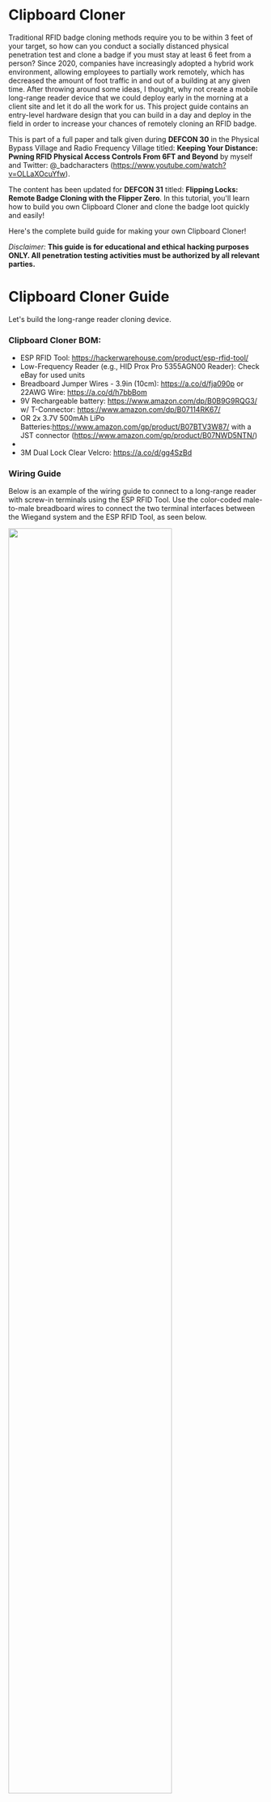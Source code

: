 # Clipboard Cloner

Traditional RFID badge cloning methods require you to be within 3 feet of your target, so how can you conduct a socially distanced physical penetration test and clone a badge if you must stay at least 6 feet from a person? Since 2020, companies have increasingly adopted a hybrid work environment, allowing employees to partially work remotely, which has decreased the amount of foot traffic in and out of a building at any given time. After throwing around some ideas, I thought, why not create a mobile long-range reader device that we could deploy early in the morning at a client site and let it do all the work for us.  This project guide contains an entry-level hardware design that you can build in a day and deploy in the field in order to increase your chances of remotely cloning an RFID badge. 

This is part of a full paper and talk given during **DEFCON 30** in the Physical Bypass Village and Radio Frequency Village titled: **Keeping Your Distance: Pwning RFID Physical Access Controls From 6FT and Beyond** by myself and Twitter: @_badcharacters (https://www.youtube.com/watch?v=OLLaXOcuYfw). 

The content has been updated for **DEFCON 31** titled: **Flipping Locks: Remote Badge Cloning with the Flipper Zero**. In this tutorial, you'll learn how to build you own Clipboard Cloner and clone the badge loot quickly and easily!

Here's the complete build guide for making your own Clipboard Cloner! 

 *Disclaimer:* **This guide is for educational and ethical hacking purposes ONLY. All penetration testing activities must be authorized by all relevant parties.**


# Clipboard Cloner Guide
Let's build the long-range reader cloning device. 
### Clipboard Cloner BOM: 
* ESP RFID Tool: https://hackerwarehouse.com/product/esp-rfid-tool/
* Low-Frequency Reader (e.g., HID Prox Pro 5355AGN00 Reader): Check eBay for used units
* Breadboard Jumper Wires - 3.9in (10cm): https://a.co/d/fja090p or 22AWG Wire: https://a.co/d/h7bbBom 
* 9V Rechargeable battery: https://www.amazon.com/dp/B0B9G9RQG3/ w/ T-Connector: https://www.amazon.com/dp/B07114RK67/
* OR 2x 3.7V 500mAh LiPo Batteries:https://www.amazon.com/gp/product/B07BTV3W87/ with a JST connector (https://www.amazon.com/gp/product/B07NWD5NTN/)
* 
* 3M Dual Lock Clear Velcro: https://a.co/d/gg4SzBd

### Wiring Guide 
Below is an example of the wiring guide to connect to a long-range reader with screw-in terminals using the ESP RFID Tool. Use the color-coded male-to-male breadboard wires to connect the two terminal interfaces between the Wiegand system and the ESP RFID Tool, as seen below.

<img src="https://user-images.githubusercontent.com/104524120/183313184-f8f62a73-4bb1-403b-8c65-bfd9d5edac78.PNG" width=80% height=80%>

* Then connect the 12V 5A DC Power Pigtail Barrel Plug Male Connector cable into the Wiegand system (HID iClass SE R90 pictured) and trail the cable to the outside of the reader so you can plug it into the 12V 6000mAh DC Battery. 

<img src="https://user-images.githubusercontent.com/104524120/183816676-e13ef2d6-b493-4d49-baa1-03c0f9d288a2.jpg" width=40% height=40%>

The same wiring applies to the low-frequency HID MaxiProx 5375 reader. 

<img src="https://github.com/sh0ckSec/RFID-Gooseneck/assets/104524120/1093738d-37ee-41df-a2d2-f16fe91940dd" width=40% height=40%>

Close-up of HID MaxiProx 5375 Wiring:

<img src="https://github.com/sh0ckSec/RFID-Gooseneck/assets/104524120/b3ee2581-b815-4f37-a525-e5853a5ddace" width=40% height=40%>

*WARNING:* Ensure when you are working with the HID MaxiProx 5375 that you change the jumper on the Shunt Pins settings from 2 and 3 +21-2.85 VDC (Default) TO Shunt Pins 1 and 2 +11.6-20.9VDC) because we are using a 12V battery. If you do not switch the jumper, you will fry the unit! YOU'VE BEEN WARNED! Double-check this for any reader you are working with, just in case. 

<img src="https://github.com/sh0ckSec/RFID-Gooseneck/assets/104524120/b41eb1ec-1524-4aae-b135-6da0f19b80b5" width=40% height=40%>

To remain as stealthy as possible, it is advised to turn off the audible "beep" if the reader allows you to. In this case, we can silence the beep on the HID MaxiProx 5375 reader by pushing down dipswitch #4 of SW1 (the farthest right of the switch sets). 

<img src="https://github.com/sh0ckSec/RFID-Gooseneck/assets/104524120/a1cb567d-821a-4a09-8444-d661cca4b558" width=40% height=40%>

*Image Source: http://exfil.co/2017/01/17/wiegotcha-rfid-thief/*


*Note: For various configurations, check out the official ESP RFID Tool wiring guide here: https://github.com/rfidtool/ESP-RFID-Tool/blob/master/Installation-Schematics/README.md*


# Battery Mounting
Once you have wired everything, take 3M Dual Lock Velcro and affix it to the back of the battery and the back of the reader. This will ensure the battery will stay firm throughout the engagement and it looks like it is part of the unit. 

HID MaxiProx 5375

<img src="https://github.com/sh0ckSec/RFID-Gooseneck/assets/104524120/b8f3ed3f-412c-4578-aa44-349defcdae07" width=40% height=40%>

HID R90 

<img src="https://github.com/sh0ckSec/RFID-Gooseneck/assets/104524120/f1c144d7-388c-406d-90e7-b537d8885114" width=40% height=40%>

HID R90 

<img src="https://github.com/sh0ckSec/RFID-Gooseneck/assets/104524120/dff98303-762d-467b-a10d-4417b1a18d12" width=40% height=40%>
          
# Mounting Reader to Pedestal
Depending on the reader, you must find the correct mounting hole guide for each. You will have to manually drill holes into the back of the reader in order to center it to the gooseneck pedestal with carriage bolts and nuts. Below is an example mount guide for the HID iCLASS R90.

<img src="https://user-images.githubusercontent.com/104524120/183313721-397f9938-6629-4a41-a248-e4815d4de5c0.PNG" width=40% height=40%>

iCLASS SE Mounting and User Guide: https://fccid.io/JQ6-ICLASSU90/User-Manual/User-Manual-2360366 

HID iClass R90 Gooseneck finished look: 

<img src="https://user-images.githubusercontent.com/104524120/183314105-ac8e840d-e4df-4971-92a6-41a3f69e5eaa.jpg" width=40% height=40%>

# NEW (UPDATED) - Cloning Low-Frequency Cards - Mobile Phone + Flipper Zero
To remain incognito while at the client site, cloning a card with a mobile phone and a Flipper Zero hidden away will keep the lowest profile rather than fiddling with a laptop when you need to copy the card data. 

### Mobile Cloning Gear:
* Mobile Phone (Android or iOS)
* Flipper Zero: https://shop.flipperzero.one/
* Flipper Mobile App: https://docs.flipper.net/mobile-app 
* RFID T5557 Rewritable Cards: https://a.co/d/0NF2zJG

<img src="https://github.com/sh0ckSec/RFID-Gooseneck/assets/104524120/c7e42376-441a-4686-9f8f-f9d90d8ce25a" width=40% height=40%>


### Step 1  - Access RFID Loot
Once the implant is in place and a few employees have walked past the gooseneck reader, hop onto your phone and log into your RFID ESP Key SSID to look for loot. The default SSID is "ESP-RFID-Tool" but it is recommended to change the name to something that will blend into the target environment. In order to change the SSID and password to protect the ESP RFID Tool wifi (and not leak all your client's credentials to the world), jump over to the configuration page to customize the settings and change all your default passwords. 
* Default SSID: **ESP-RFID-Tool**
* URL: http://192.168.1.1


Default credentials to access the configuration page:
* Username: *admin*
* Password: *rfidtool*

(Full ESP RFID Tool user guide here: https://github.com/rfidtool/ESP-RFID-Tool)

Once you're on the ESP RFID Tool WiFi, access Data in the "List Exfiltrated Data" Page:
<img src="https://user-images.githubusercontent.com/104524120/183313563-2b3c480d-2005-4bf0-b2db-7d00d182feda.PNG" width=50% height=50%>

### Step 2 - Copy the 2nd half of the Binary Payload and Convert to HEX
<img src="https://github.com/sh0ckSec/RFID-Gooseneck/assets/104524120/6aaf73ea-d200-47b5-8242-17cf173fc577" width=70% height=70%>

Copy the second half of the binary data: ​
* 10001111100000101001110011 ​
  
REMOVE the leading and trailing parity bits:
* ​000111110000010100111001

Take this and convert it into HEX using a Bin-HEX Converter ​on your phone:
* 000111110000010100111001 = 1F 05 39​


### Step 3 - Save your Card Data to the Flipper Zero

On your Flipper, **hit the center button** and navigate to > **125 hHz RFID** > **Add Manually**
![image](https://github.com/sh0ckSec/RFID-Gooseneck/assets/104524120/eff63263-fe18-485b-a2b1-a9dfd9aae3d1)


Then **Select HID H10301** > Enter the Data: **1F0539**
![image](https://github.com/sh0ckSec/RFID-Gooseneck/assets/104524120/f0e99f77-550a-4f46-8129-873e9e2936d1)


Select **Save** > **Name the card** (Enter the desired name)
![image](https://github.com/sh0ckSec/RFID-Gooseneck/assets/104524120/dc884af4-b73d-46e0-a134-7df90a78c0ba)

Select your saved card > **Info** (in order to look for your FC (Facility Code) and Card Number)
![image](https://github.com/sh0ckSec/RFID-Gooseneck/assets/104524120/08c9bf3c-a1bd-4589-af60-507343440057)


### Step 4- Clone your Card!
Select your saved card > **Write** it to a blank T5557 card
![image](https://github.com/sh0ckSec/RFID-Gooseneck/assets/104524120/bcdb096d-5250-4aa4-a2e7-81d8c48bd673)
In a few seconds...
![image](https://github.com/sh0ckSec/RFID-Gooseneck/assets/104524120/4a5bbf07-f7ab-455d-a98f-4fbc6c45aa8c)

Boom! Happy Hunting! 

![image](https://github.com/sh0ckSec/RFID-Gooseneck/assets/104524120/10bd4244-0146-4b59-b3f5-c6722533796d)

Special Shoutouts to the Bill Graydon of the Physical Security Village for hosting this talk during DEFCON 31!

# OLD METHOD - Cloning Low-Frequency Cards - Android Phone + Proxmark3 Easy 
**For the sake of documentation, I will leave the old method on this page. But finding the exact firmware for the Proxmark3 Easy can be tricky with now, unsupported AndProx App - it is highly recommended to use the Flipper Zero in the field for the easiest approach. You can use a Proxmark3RDV4 and use the Proxmark HEX from the ESP RFID Tool.**

To remain incognito while at the client site, cloning a card via an Android phone will keep the lowest profile rather than fiddling with a laptop when you need to copy the card data. 

<img src="https://user-images.githubusercontent.com/104524120/183313587-635d6993-c76d-49c7-9b92-a2122933511a.PNG" width=40% height=40%>

### Mobile Cloning Gear:
* Android Phone or Tablet of your choice
* AndProx Android App: https://github.com/AndProx/AndProx  
* Proxmark3 Easy (available on eBay or AliExpress)
* USB OTG Cable - Type C To Micro: https://a.co/d/4HGdBqh
* RFID T5557 Rewritable Cards: https://a.co/d/0NF2zJG
* 3D Printed Case (optional): https://www.thingiverse.com/thing:3123482 
                                                                                                                 
![MobileSetup](https://user-images.githubusercontent.com/104524120/183818120-04b57153-fbe9-4b91-b2df-90b1f6a31262.jpg)
                                                                                                          

### Step 1A  - Access RFID Loot
Once the implant is in place and a few employees have walked past the gooseneck reader, hop onto your phone and log into your RFID ESP Key SSID to look for loot. The default SSID is "ESP-RFID-Tool" but it is recommended to change the name to something that will blend into the target environment. In order to change the SSID and password to protect the ESP RFID Tool wifi (and not leak all your client's credentials to the world), jump over to the configuration page to customize the settings and change all your default passwords. 
* Default SSID: **ESP-RFID-Tool**
* URL: http://192.168.1.1


Default credentials to access the configuration page:
* Username: *admin*
* Password: *rfidtool*

(Full ESP RFID Tool user guide here: https://github.com/rfidtool/ESP-RFID-Tool)

Once you're on the ESP RFID Tool WiFi, access HEX Code Data in the "List Exfiltrated Data" Page:

<img src="https://user-images.githubusercontent.com/104524120/183313563-2b3c480d-2005-4bf0-b2db-7d00d182feda.PNG" width=50% height=50%>

### Step 1B - Copy the HEX Code Payload!

<img src="https://user-images.githubusercontent.com/104524120/183313560-a9b16ced-396f-4657-bc75-e541297411d2.PNG" width=70% height=70%>


### Step 2 - Android Cloning Setup
* Download and install AndProx (Root NOT required!): https://github.com/AndProx/AndProx 
* Plug in your Proxmark3 via OTG cable
* Click Connect Via USB
* Begin sending commands!

### Step 3 - AndProx Commands 
Once your Proxmark3 Easy is connected, copy your Hex Code and enter these commands: 

<img src="https://user-images.githubusercontent.com/104524120/183313638-804a3cc5-ddee-48dc-ab06-ab20b3baef0d.PNG" width=50% height=50%>

> lf hid clone [INSERT HEX CODE]

#Example: 
> lf hid clone 20043C0A73 

Verify your card data:
> lf search

<img src="https://user-images.githubusercontent.com/104524120/183313654-86c90889-5f66-4756-9d9a-b1d1330022e4.PNG" width=40% height=40%>


Boom! Happy Hunting!

<a href="https://www.buymeacoffee.com/sh0cksec" target="_blank"><img src="https://cdn.buymeacoffee.com/buttons/v2/default-yellow.png" alt="Buy Me A Coffee" style="height: 60px !important;width: 217px !important;" ></a>

# References
* Dib, Alex. "RFID Thief v2.0." July 2018, https://scund00r.com/all/rfid/tutorial/2018/07/12/rfid-theif-v2.html
* Farrell, Michael and Boris Hajduk. "AndProx." July 2021, GitHub, https://github.com/AndProx/AndProx
* Harding, Cory. "ESP-RFID-Tool." March 2018, GitHub, https://github.com/rfidtool/ESP-RFID-Tool
* Hughes, Nathan. "Flipper Maker" May 2022, https://flippermaker.github.io  ​
* Kelly, Mike. “Wiegotcha – RFID Thief” January 2017, https://exfil.co/2017/01/17/wiegotcha-rfid-thief/                     
* Rumble, Rich. "RFID Sniffing Under Your Nose and in Your Face." DerbyCon IX, September 2019, https://www.youtube.com/watch?v=y37j6RDtybQ
* W., Viktor. "Enclosure For Proxmark3 Easy." Thingiverse, September 2018, https://www.thingiverse.com/thing:3123482
* White, Brent and Tim Roberts. "Breaking Into Your Building: A Hacker's Guide to Unauthorized Access." NolaCon 2019, May 2019, https://www.youtube.com/watch?v=eft8PElmQZM 

